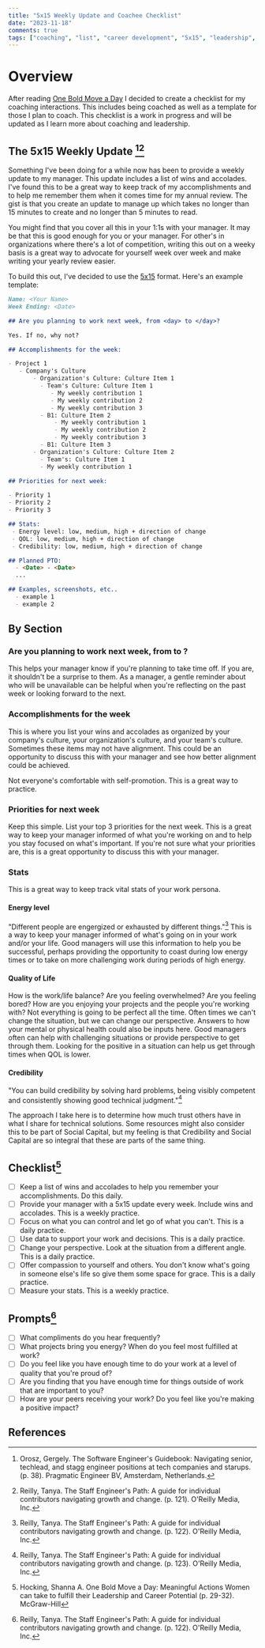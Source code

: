 ```yaml
---
title: "5x15 Weekly Update and Coachee Checklist" 
date: "2023-11-18"
comments: true
tags: ["coaching", "list", "career development", "5x15", "leadership", "2023"]
---
```


# Overview
After reading [One Bold Move a Day](/2023/11/12/one-bold-move-a-day-meaningful-actions.html) I decided to create a 
checklist for my coaching interactions. This includes being coached as well as a template for those I plan to coach.
This checklist is a work in progress and will be updated as I learn more about coaching and leadership.

## The 5x15 Weekly Update [^1][^2]

Something I've been doing for a while now has been to provide a weekly update to my manager. This update includes a 
list of wins and accolades.  I've found this to be a great way to keep track of my accomplishments and to help me
remember them when it comes time for my annual review. The gist is that you create an update to manage up which takes 
no longer than 15 minutes to create and no longer than 5 minutes to read.

You might find that you cover all this in your 1:1s with your manager.  It may be that this is good enough for you or 
your manager. For other's in organizations where there's a lot of competition, writing this out on a weeky basis is a 
great way to advocate for yourself week over week and make writing your yearly review easier. 

To build this out, I've decided to use the [5x15](https://dandoadvisors.com/5-15-format/) format. Here's an example 
template:

```markdown
Name: <Your Name>
Week Ending: <Date>

## Are you planning to work next week, from <day> to </day>?

Yes. If no, why not?

## Accomplishments for the week:

- Project 1
   - Company's Culture
       - Organization's Culture: Culture Item 1
         - Team's Culture: Culture Item 1
            - My weekly contribution 1
            - My weekly contribution 2
            - My weekly contribution 3
         - B1: Culture Item 2
             - My weekly contribution 1
             - My weekly contribution 2
             - My weekly contribution 3
         - B1: Culture Item 3
       - Organization's Culture: Culture Item 2
         - Team's: Culture Item 1
         - My weekly contribution 1

## Priorities for next week:

- Priority 1
- Priority 2
- Priority 3

## Stats:
 - Energy level: low, medium, high + direction of change 
 - QOL: low, medium, high + direction of change
 - Credibility: low, medium, high + direction of change

## Planned PTO:
  - <Date> - <Date>
  ...

## Examples, screenshots, etc..
  - example 1
  - example 2

```

## By Section

### Are you planning to work next week, from <day> to </day>?

This helps your manager know if you're planning to take time off.  If you are, it shouldn't be a surprise to them.  As 
a manager, a gentle reminder about who will be unavailable can be helpful when you're reflecting on the past week or 
looking forward to the next.  

### Accomplishments for the week

This is where you list your wins and accolades as organized by your company's culture, your organization's culture, and 
your team's culture.  Sometimes these items may not have alignment.  This could be an opportunity to discuss this with 
your manager and see how better alignment could be achieved.  

Not everyone's comfortable with self-promotion.  This is a great way to practice.

### Priorities for next week

Keep this simple.  List your top 3 priorities for the next week.  This is a great way to keep your manager informed of 
what you're working on and to help you stay focused on what's important.  If you're not sure what your priorities are,
this is a great opportunity to discuss this with your manager.

### Stats

This is a great way to keep track vital stats of your work persona.

#### Energy level

"Different people are engergized or exhausted by different things."[^4] This is a way to keep your manager informed of
what's going on in your work and/or your life. Good managers will use this information to help you be successful, perhaps
providing the opportunity to coast during low energy times or to take on more challenging work during periods of high 
energy.

#### Quality of Life

How is the work/life balance?  Are you feeling overwhelmed?  Are you feeling bored?  How are you enjoying your projects 
and the people you're working with?  Not everything is going to be perfect all the time. Often times we can't change the 
situation, but we can change our perspective. Answers to how your mental or physical health could also be inputs here. 
Good managers often can help with challenging situations or provide perspective to get through them. Looking for the 
positive in a situation can help us get through times when QOL is lower. 

#### Credibility

"You can build credibility by solving hard problems, being visibly competent and consistently showing good technical 
judgment."[^5] 

The approach I take here is to determine how much trust others have in what I share for technical solutions. Some 
resources might also consider this to be part of Social Capital, but my feeling is that Credibility and Social Capital 
are so integral that these are parts of the same thing.

## Checklist[^3]
- [ ] Keep a list of wins and accolades to help you remember your accomplishments. Do this daily.
- [ ] Provide your manager with a 5x15 update every week. Include wins and accolades.  This is a weekly practice.
- [ ] Focus on what you can control and let go of what you can't.  This is a daily practice.
- [ ] Use data to support your work and decisions.  This is a daily practice.
- [ ] Change your perspective.  Look at the situation from a different angle.  This is a daily practice.
- [ ] Offer compassion to yourself and others. You don't know what's going in someone else's life so give them some space for grace.  This is a daily practice.
- [ ] Measure your stats.  This is a weekly practice.

## Prompts[^4]
- [ ] What compliments do you hear frequently?
- [ ] What projects bring you energy? When do you feel most fulfilled at work?
- [ ] Do you feel like you have enough time to do your work at a level of quality that you're proud of?
- [ ] Are you finding that you have enough time for things outside of work that are important to you?
- [ ] How are your peers receiving your work? Do you feel like you're making a positive impact?

## References

[^1]: Orosz, Gergely. The Software Engineer's Guidebook: Navigating senior, techlead, and stagg engineer positions at tech companies and starups. (p. 38). Pragmatic Engineer BV, Amsterdam, Netherlands.
[^2]: Reilly, Tanya. The Staff Engineer's Path: A guide for individual contributors navigating growth and change. (p. 121). O'Reilly Media, Inc.
[^3]: Hocking, Shanna A. One Bold Move a Day: Meaningful Actions Women can take to fulfill their Leadership and Career Potential (p. 29-32). McGraw-Hill
[^4]: Reilly, Tanya. The Staff Engineer's Path: A guide for individual contributors navigating growth and change. (p. 122). O'Reilly Media, Inc.
[^5]: Reilly, Tanya. The Staff Engineer's Path: A guide for individual contributors navigating growth and change. (p. 123). O'Reilly Media, Inc.
